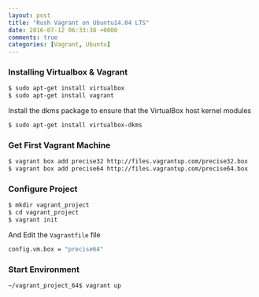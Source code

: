 ```yaml
---
layout: post
title: "Rush Vagrant on Ubuntu14.04 LTS"
date: 2016-07-12 06:33:38 +0000
comments: true
categories: [Vagrant, Ubuntu]
---
```


### Installing Virtualbox & Vagrant

``` bash
$ sudo apt-get install virtualbox
$ sudo apt-get install vagrant
```

Install the dkms package to ensure that the VirtualBox host kernel modules

``` bash
$ sudo apt-get install virtualbox-dkms
```

### Get First Vagrant Machine

``` bash
$ vagrant box add precise32 http://files.vagrantup.com/precise32.box
$ vagrant box add precise64 http://files.vagrantup.com/precise64.box
```

### Configure Project

``` bash
$ mkdir vagrant_project
$ cd vagrant_project
$ vagrant init
```

And Edit the `Vagrantfile` file

``` bash
config.vm.box = "precise64"
```

### Start Environment

``` bash
~/vagrant_project_64$ vagrant up
```
